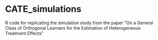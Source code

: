 # CATE_simulations
R code for replicating the simulation study from the paper "On a General Class of Orthogonal Learners for the Estimation of Heterogeneous Treatment Effects"
